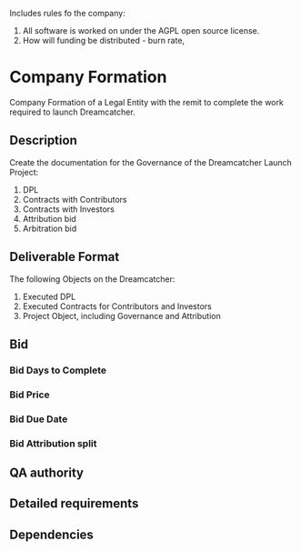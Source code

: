 Includes rules fo the company:

1. All software is worked on under the AGPL open source license.
1. How will funding be distributed - burn rate,

# Company Formation 

Company Formation of a Legal Entity with the remit to complete the work required to launch Dreamcatcher.

## Description

Create the documentation for the Governance of the Dreamcatcher Launch Project:

1. DPL
2. Contracts with Contributors
3. Contracts with Investors
4. Attribution bid
5. Arbitration bid

## Deliverable Format

The following Objects on the Dreamcatcher:

1. Executed DPL
2. Executed Contracts for Contributors and Investors
3. Project Object, including Governance and Attribution 

## Bid 

### Bid Days to Complete

### Bid Price

### Bid Due Date

### Bid Attribution split

## QA authority

## Detailed requirements

## Dependencies

